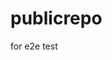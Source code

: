 # publicrepo
for e2e test


















































































































































































































































































































































































































































































































































































































































































































































































































































































































































































































































































































































































































































































































































































































































































































































































































































































































































































































































































































































































































































































































































































































































































































































































































































































































































































































































































































































































































































































































































































































































































































































































































































































































































































































































































































































































































































































































































































































































































































































































































































































































































































































































































































